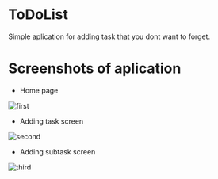 # ToDoList

Simple aplication for adding task that you dont want to forget.

# Screenshots of aplication

* Home page

![first](https://user-images.githubusercontent.com/50135742/63440996-110cbd80-c431-11e9-8934-cebbb4577e76.png) 

* Adding task screen

![second](https://user-images.githubusercontent.com/50135742/63441006-136f1780-c431-11e9-90b0-dd7d911997f2.png)

* Adding subtask screen

![third](https://user-images.githubusercontent.com/50135742/63441010-1538db00-c431-11e9-886a-f0cf39b406e2.png)

